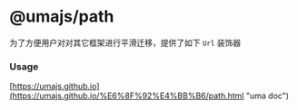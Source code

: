 # @umajs/path

为了方便用户对对其它框架进行平滑迁移，提供了如下 `Url` 装饰器

### Usage

[https://umajs.github.io](https://umajs.github.io/%E6%8F%92%E4%BB%B6/path.html "uma doc")